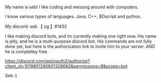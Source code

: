 My name is seb! I like coding and messing around with computers.

I know various types of languages. 
Java, C++, BDscript and python.

My discord: seb 【  og  】#1432

I like making discord bots, and im currently making one right now.
His name is jelly, and he is a multi-purpose discord bot.
His commands are not fully done yet, but here is the authorization link to invite him to your server. 
AND he is completley free.

https://discord.com/api/oauth2/authorize?client_id=1019851290601328682&permissions=8&scope=bot

Seb :)

